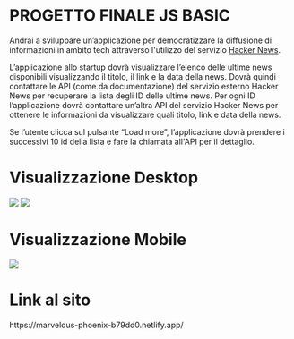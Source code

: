 # PROGETTO FINALE JS BASIC
Andrai a sviluppare un’applicazione per democratizzare la diffusione di informazioni in ambito tech attraverso l'utilizzo del servizio <a href="https://github.com/HackerNews/API">Hacker News</a>.

L’applicazione allo startup dovrà visualizzare l’elenco delle ultime news disponibili visualizzando il titolo, il link e la data della news. Dovrà quindi contattare le API (come da documentazione) del servizio esterno Hacker News per recuperare la lista degli ID delle ultime news. Per ogni ID l’applicazione dovrà contattare un’altra API del servizio Hacker News per ottenere le informazioni da visualizzare quali titolo, link e data della news.

Se l’utente clicca sul pulsante “Load more”, l’applicazione dovrà prendere i successivi 10 id della lista e fare la chiamata all'API per il dettaglio.

# Visualizzazione Desktop
<img 
src="assets\images\desktopV2.png"
/>
<img 
src="assets\images\desktopV2.png"
/>
# Visualizzazione Mobile
<img 
src="assets\images\Counter Mobile.png"
/>
# Link al sito
<link> https://marvelous-phoenix-b79dd0.netlify.app/ <!link>

